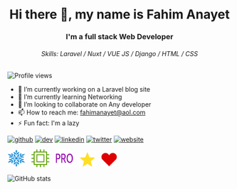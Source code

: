 <h1 align="center"> Hi there 👋, my name is Fahim Anayet </h1>
<h3 align="center"> I'm a full stack Web Developer </h3>

<h6 align="center"> Skills: Laravel / Nuxt / VUE JS / Django / HTML / CSS </h6>

![Profile views](https://gpvc.arturio.dev/FahimAnayet)

- 🔭 I’m currently working on a Laravel blog site 
- 🌱 I’m currently learning Networking 
- 👯 I’m looking to collaborate on Any developer 
- 📫 How to reach me: fahimanayet@aol.com 
- ⚡ Fun fact: I'm a lazy 


[<img src='https://cdn.jsdelivr.net/npm/simple-icons@3.0.1/icons/github.svg' alt='github' height='40'>](https://github.com/FahimAnayet)  [<img src='https://cdn.jsdelivr.net/npm/simple-icons@3.0.1/icons/dev-dot-to.svg' alt='dev' height='40'>](https://dev.to/https://dev.to/fahimanayet)  [<img src='https://cdn.jsdelivr.net/npm/simple-icons@3.0.1/icons/linkedin.svg' alt='linkedin' height='40'>](https://www.linkedin.com/in/https://www.linkedin.com/in/fahim-anayet-460246194//)  [<img src='https://cdn.jsdelivr.net/npm/simple-icons@3.0.1/icons/twitter.svg' alt='twitter' height='40'>](https://twitter.com/https://twitter.com/fahimanayet)  [<img src='https://cdn.jsdelivr.net/npm/simple-icons@3.0.1/icons/icloud.svg' alt='website' height='40'>](www.fahimanayet.me)  

<a href='https://archiveprogram.github.com/'><img src='https://raw.githubusercontent.com/acervenky/animated-github-badges/master/assets/acbadge.gif' width='40' height='40'></a> <a href='https://docs.github.com/en/developers'><img src='https://raw.githubusercontent.com/acervenky/animated-github-badges/master/assets/devbadge.gif' width='40' height='40'></a> <a href='https://github.com/pricing'><img src='https://raw.githubusercontent.com/acervenky/animated-github-badges/master/assets/pro.gif' width='40' height='40'></a> <a href='https://stars.github.com/'><img src='https://raw.githubusercontent.com/acervenky/animated-github-badges/master/assets/starbadge.gif' width='35' height='35'></a> <a href='https://docs.github.com/en/github/supporting-the-open-source-community-with-github-sponsors'><img src='https://raw.githubusercontent.com/acervenky/animated-github-badges/master/assets/sponsorbadge.gif' width='35' height='35'></a> 

![GitHub stats](https://github-readme-stats.vercel.app/api?username=FahimAnayet&show_icons=true)  
  

